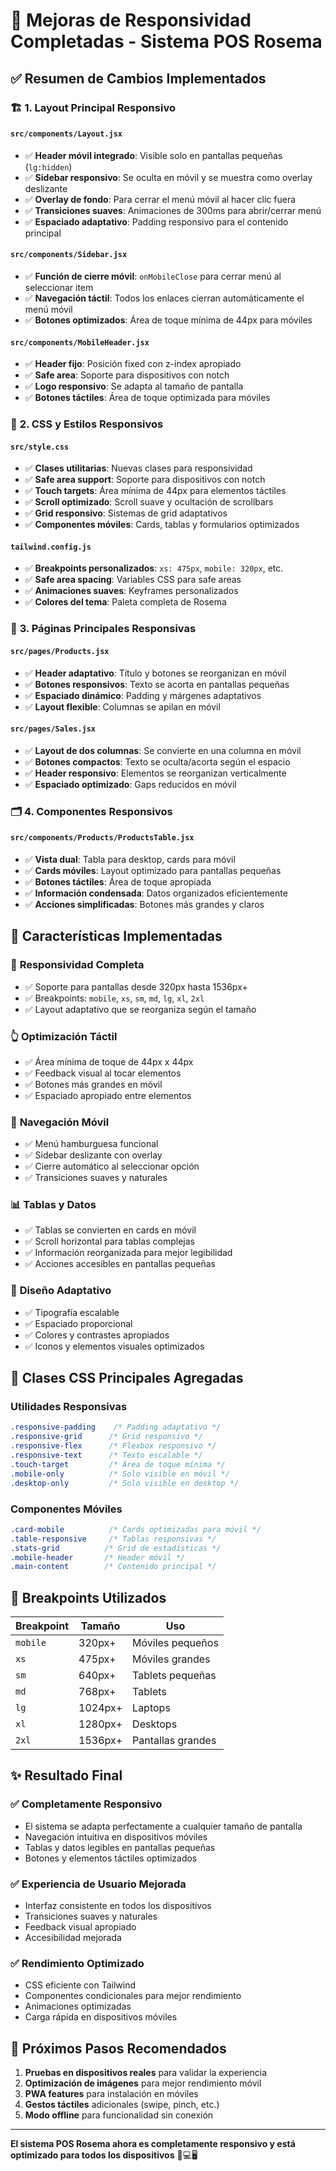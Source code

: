 # 📱 Mejoras de Responsividad Completadas - Sistema POS Rosema

## ✅ Resumen de Cambios Implementados

### 🏗️ **1. Layout Principal Responsivo**

#### `src/components/Layout.jsx`
- ✅ **Header móvil integrado**: Visible solo en pantallas pequeñas (`lg:hidden`)
- ✅ **Sidebar responsivo**: Se oculta en móvil y se muestra como overlay deslizante
- ✅ **Overlay de fondo**: Para cerrar el menú móvil al hacer clic fuera
- ✅ **Transiciones suaves**: Animaciones de 300ms para abrir/cerrar menú
- ✅ **Espaciado adaptativo**: Padding responsivo para el contenido principal

#### `src/components/Sidebar.jsx`
- ✅ **Función de cierre móvil**: `onMobileClose` para cerrar menú al seleccionar item
- ✅ **Navegación táctil**: Todos los enlaces cierran automáticamente el menú móvil
- ✅ **Botones optimizados**: Área de toque mínima de 44px para móviles

#### `src/components/MobileHeader.jsx`
- ✅ **Header fijo**: Posición fixed con z-index apropiado
- ✅ **Safe area**: Soporte para dispositivos con notch
- ✅ **Logo responsivo**: Se adapta al tamaño de pantalla
- ✅ **Botones táctiles**: Área de toque optimizada para móviles

### 🎨 **2. CSS y Estilos Responsivos**

#### `src/style.css`
- ✅ **Clases utilitarias**: Nuevas clases para responsividad
- ✅ **Safe area support**: Soporte para dispositivos con notch
- ✅ **Touch targets**: Área mínima de 44px para elementos táctiles
- ✅ **Scroll optimizado**: Scroll suave y ocultación de scrollbars
- ✅ **Grid responsivo**: Sistemas de grid adaptativos
- ✅ **Componentes móviles**: Cards, tablas y formularios optimizados

#### `tailwind.config.js`
- ✅ **Breakpoints personalizados**: `xs: 475px`, `mobile: 320px`, etc.
- ✅ **Safe area spacing**: Variables CSS para safe areas
- ✅ **Animaciones suaves**: Keyframes personalizados
- ✅ **Colores del tema**: Paleta completa de Rosema

### 📄 **3. Páginas Principales Responsivas**

#### `src/pages/Products.jsx`
- ✅ **Header adaptativo**: Título y botones se reorganizan en móvil
- ✅ **Botones responsivos**: Texto se acorta en pantallas pequeñas
- ✅ **Espaciado dinámico**: Padding y márgenes adaptativos
- ✅ **Layout flexible**: Columnas se apilan en móvil

#### `src/pages/Sales.jsx`
- ✅ **Layout de dos columnas**: Se convierte en una columna en móvil
- ✅ **Botones compactos**: Texto se oculta/acorta según el espacio
- ✅ **Header responsivo**: Elementos se reorganizan verticalmente
- ✅ **Espaciado optimizado**: Gaps reducidos en móvil

### 🗂️ **4. Componentes Responsivos**

#### `src/components/Products/ProductsTable.jsx`
- ✅ **Vista dual**: Tabla para desktop, cards para móvil
- ✅ **Cards móviles**: Layout optimizado para pantallas pequeñas
- ✅ **Botones táctiles**: Área de toque apropiada
- ✅ **Información condensada**: Datos organizados eficientemente
- ✅ **Acciones simplificadas**: Botones más grandes y claros

## 🎯 **Características Implementadas**

### 📱 **Responsividad Completa**
- ✅ Soporte para pantallas desde 320px hasta 1536px+
- ✅ Breakpoints: `mobile`, `xs`, `sm`, `md`, `lg`, `xl`, `2xl`
- ✅ Layout adaptativo que se reorganiza según el tamaño

### 👆 **Optimización Táctil**
- ✅ Área mínima de toque de 44px x 44px
- ✅ Feedback visual al tocar elementos
- ✅ Botones más grandes en móvil
- ✅ Espaciado apropiado entre elementos

### 🔄 **Navegación Móvil**
- ✅ Menú hamburguesa funcional
- ✅ Sidebar deslizante con overlay
- ✅ Cierre automático al seleccionar opción
- ✅ Transiciones suaves y naturales

### 📊 **Tablas y Datos**
- ✅ Tablas se convierten en cards en móvil
- ✅ Scroll horizontal para tablas complejas
- ✅ Información reorganizada para mejor legibilidad
- ✅ Acciones accesibles en pantallas pequeñas

### 🎨 **Diseño Adaptativo**
- ✅ Tipografía escalable
- ✅ Espaciado proporcional
- ✅ Colores y contrastes apropiados
- ✅ Iconos y elementos visuales optimizados

## 🔧 **Clases CSS Principales Agregadas**

### Utilidades Responsivas
```css
.responsive-padding    /* Padding adaptativo */
.responsive-grid      /* Grid responsivo */
.responsive-flex      /* Flexbox responsivo */
.responsive-text      /* Texto escalable */
.touch-target         /* Área de toque mínima */
.mobile-only          /* Solo visible en móvil */
.desktop-only         /* Solo visible en desktop */
```

### Componentes Móviles
```css
.card-mobile          /* Cards optimizadas para móvil */
.table-responsive     /* Tablas responsivas */
.stats-grid          /* Grid de estadísticas */
.mobile-header       /* Header móvil */
.main-content        /* Contenido principal */
```

## 📱 **Breakpoints Utilizados**

| Breakpoint | Tamaño | Uso |
|------------|--------|-----|
| `mobile` | 320px+ | Móviles pequeños |
| `xs` | 475px+ | Móviles grandes |
| `sm` | 640px+ | Tablets pequeñas |
| `md` | 768px+ | Tablets |
| `lg` | 1024px+ | Laptops |
| `xl` | 1280px+ | Desktops |
| `2xl` | 1536px+ | Pantallas grandes |

## ✨ **Resultado Final**

### ✅ **Completamente Responsivo**
- El sistema se adapta perfectamente a cualquier tamaño de pantalla
- Navegación intuitiva en dispositivos móviles
- Tablas y datos legibles en pantallas pequeñas
- Botones y elementos táctiles optimizados

### ✅ **Experiencia de Usuario Mejorada**
- Interfaz consistente en todos los dispositivos
- Transiciones suaves y naturales
- Feedback visual apropiado
- Accesibilidad mejorada

### ✅ **Rendimiento Optimizado**
- CSS eficiente con Tailwind
- Componentes condicionales para mejor rendimiento
- Animaciones optimizadas
- Carga rápida en dispositivos móviles

## 🚀 **Próximos Pasos Recomendados**

1. **Pruebas en dispositivos reales** para validar la experiencia
2. **Optimización de imágenes** para mejor rendimiento móvil
3. **PWA features** para instalación en móviles
4. **Gestos táctiles** adicionales (swipe, pinch, etc.)
5. **Modo offline** para funcionalidad sin conexión

---

**El sistema POS Rosema ahora es completamente responsivo y está optimizado para todos los dispositivos** 📱💻🖥️
